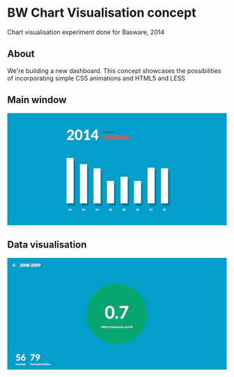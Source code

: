 # BW Chart Visualisation concept
Chart visualisation experiment done for Basware, 2014

About
-----
We're building a new dashboard. This concept showcases the possibilities of incorporating simple CSS animations and HTML5 and LESS

Main window
-----
![main](images/main.png)

Data visualisation
-----
![pie](images/pie.png)
